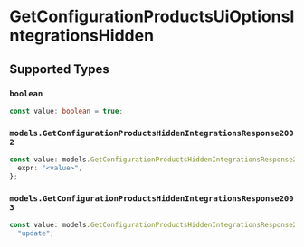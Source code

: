 # GetConfigurationProductsUiOptionsIntegrationsHidden


## Supported Types

### `boolean`

```typescript
const value: boolean = true;
```

### `models.GetConfigurationProductsHiddenIntegrationsResponse2002`

```typescript
const value: models.GetConfigurationProductsHiddenIntegrationsResponse2002 = {
  expr: "<value>",
};
```

### `models.GetConfigurationProductsHiddenIntegrationsResponse2003`

```typescript
const value: models.GetConfigurationProductsHiddenIntegrationsResponse2003 =
  "update";
```


